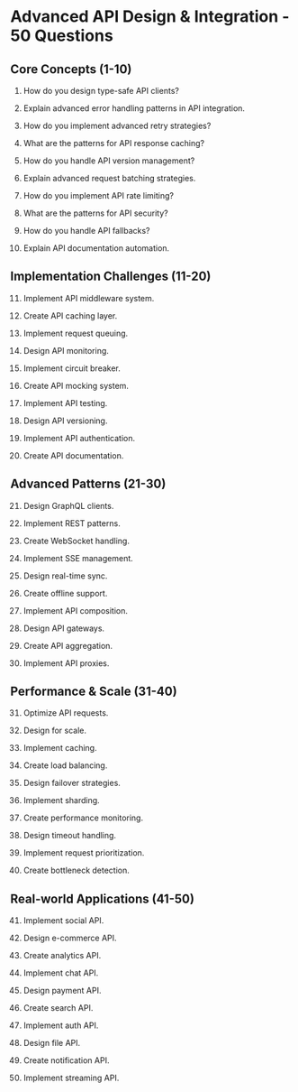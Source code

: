 # Advanced API Design & Integration - 50 Questions

## Core Concepts (1-10)

1. How do you design type-safe API clients?

2. Explain advanced error handling patterns in API integration.

3. How do you implement advanced retry strategies?

4. What are the patterns for API response caching?

5. How do you handle API version management?

6. Explain advanced request batching strategies.

7. How do you implement API rate limiting?

8. What are the patterns for API security?

9. How do you handle API fallbacks?

10. Explain API documentation automation.

## Implementation Challenges (11-20)

11. Implement API middleware system.

12. Create API caching layer.

13. Implement request queuing.

14. Design API monitoring.

15. Implement circuit breaker.

16. Create API mocking system.

17. Implement API testing.

18. Design API versioning.

19. Implement API authentication.

20. Create API documentation.

## Advanced Patterns (21-30)

21. Design GraphQL clients.

22. Implement REST patterns.

23. Create WebSocket handling.

24. Implement SSE management.

25. Design real-time sync.

26. Create offline support.

27. Implement API composition.

28. Design API gateways.

29. Create API aggregation.

30. Implement API proxies.

## Performance & Scale (31-40)

31. Optimize API requests.

32. Design for scale.

33. Implement caching.

34. Create load balancing.

35. Design failover strategies.

36. Implement sharding.

37. Create performance monitoring.

38. Design timeout handling.

39. Implement request prioritization.

40. Create bottleneck detection.

## Real-world Applications (41-50)

41. Implement social API.

42. Design e-commerce API.

43. Create analytics API.

44. Implement chat API.

45. Design payment API.

46. Create search API.

47. Implement auth API.

48. Design file API.

49. Create notification API.

50. Implement streaming API.